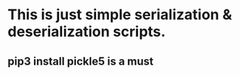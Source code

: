 <h1>This is just simple serialization & deserialization scripts.</h1>
<h2>pip3 install pickle5 is a must</h2>
